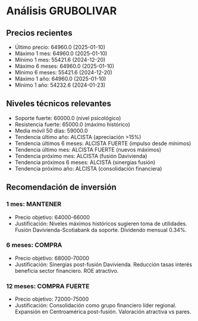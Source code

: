 # Análisis GRUBOLIVAR

## Precios recientes
- Último precio: 64960.0 (2025-01-10)
- Máximo 1 mes: 64960.0 (2025-01-10)
- Mínimo 1 mes: 55421.6 (2024-12-20)
- Máximo 6 meses: 64960.0 (2025-01-10)
- Mínimo 6 meses: 55421.6 (2024-12-20)
- Máximo 1 año: 64960.0 (2025-01-10)
- Mínimo 1 año: 54232.6 (2024-01-23)

## Niveles técnicos relevantes
- Soporte fuerte: 60000.0 (nivel psicológico)
- Resistencia fuerte: 65000.0 (máximo histórico)
- Media móvil 50 días: 59000.0
- Tendencia último año: ALCISTA (apreciación >15%)
- Tendencia últimos 6 meses: ALCISTA FUERTE (impulso desde mínimos)
- Tendencia último mes: ALCISTA FUERTE (nuevos máximos)
- Tendencia próximo mes: ALCISTA (fusión Davivienda)
- Tendencia próximos 6 meses: ALCISTA (sinergias fusión)
- Tendencia próximo año: ALCISTA (consolidación financiera)

## Recomendación de inversión

### 1 mes: MANTENER
- Precio objetivo: 64000-66000
- Justificación: Niveles máximos históricos sugieren toma de utilidades. Fusión Davivienda-Scotiabank da soporte. Dividendo mensual 0.34%.

### 6 meses: COMPRA
- Precio objetivo: 68000-70000
- Justificación: Sinergias post-fusión Davivienda. Reducción tasas interés beneficia sector financiero. ROE atractivo.

### 12 meses: COMPRA FUERTE
- Precio objetivo: 72000-75000
- Justificación: Consolidación como grupo financiero líder regional. Expansión en Centroamérica post-fusión. Valoración atractiva vs pares.
